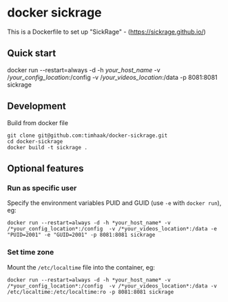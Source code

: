 # docker sickrage

This is a Dockerfile to set up "SickRage" - (https://sickrage.github.io/)

## Quick start
docker run --restart=always -d -h *your_host_name* -v /*your_config_location*:/config  -v /*your_videos_location*:/data -p 8081:8081 sickrage

## Development
Build from docker file
```
git clone git@github.com:timhaak/docker-sickrage.git
cd docker-sickrage
docker build -t sickrage .
```

## Optional features
### Run as specific user
Specify the environment variables PUID and GUID (use `-e` with `docker run`), eg:
```
docker run --restart=always -d -h *your_host_name* -v /*your_config_location*:/config  -v /*your_videos_location*:/data -e "PUID=2001" -e "GUID=2001" -p 8081:8081 sickrage
```

### Set time zone
Mount the `/etc/localtime` file into the container, eg:
```
docker run --restart=always -d -h *your_host_name* -v /*your_config_location*:/config  -v /*your_videos_location*:/data -v /etc/localtime:/etc/localtime:ro -p 8081:8081 sickrage
```

